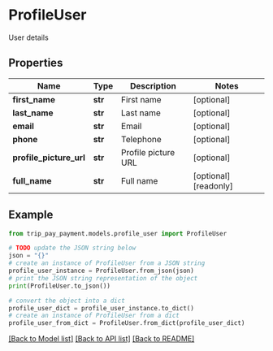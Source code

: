 # ProfileUser

User details

## Properties

Name | Type | Description | Notes
------------ | ------------- | ------------- | -------------
**first_name** | **str** | First name | [optional] 
**last_name** | **str** | Last name | [optional] 
**email** | **str** | Email | [optional] 
**phone** | **str** | Telephone | [optional] 
**profile_picture_url** | **str** | Profile picture URL | [optional] 
**full_name** | **str** | Full name | [optional] [readonly] 

## Example

```python
from trip_pay_payment.models.profile_user import ProfileUser

# TODO update the JSON string below
json = "{}"
# create an instance of ProfileUser from a JSON string
profile_user_instance = ProfileUser.from_json(json)
# print the JSON string representation of the object
print(ProfileUser.to_json())

# convert the object into a dict
profile_user_dict = profile_user_instance.to_dict()
# create an instance of ProfileUser from a dict
profile_user_from_dict = ProfileUser.from_dict(profile_user_dict)
```
[[Back to Model list]](../README.md#documentation-for-models) [[Back to API list]](../README.md#documentation-for-api-endpoints) [[Back to README]](../README.md)


